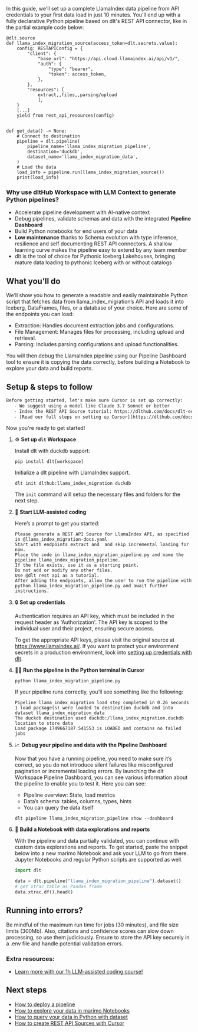In this guide, we'll set up a complete LlamaIndex data pipeline from API credentials to your first data load in just 10 minutes. You'll end up with a fully declarative Python pipeline based on dlt's REST API connector, like in the partial example code below:

```python-outcome
@dlt.source
def llama_index_migration_source(access_token=dlt.secrets.value):
    config: RESTAPIConfig = {
        "client": {
            "base_url": "https://api.cloud.llamaindex.ai/api/v1/",
            "auth": {
                "type": "bearer",
                "token": access_token,
            },
        },
        "resources": [
            extract,,files,,parsing/upload
            ],
    }
    [...]
    yield from rest_api_resources(config)


def get_data() -> None:
    # Connect to destination
    pipeline = dlt.pipeline(
        pipeline_name='llama_index_migration_pipeline',
        destination='duckdb',
        dataset_name='llama_index_migration_data', 
    )
    # Load the data
    load_info = pipeline.run(llama_index_migration_source())
    print(load_info) 
```

### Why use dltHub Workspace with LLM Context to generate Python pipelines?

- Accelerate pipeline development with AI-native context
- Debug pipelines, validate schemas and data with the integrated **Pipeline Dashboard**
- Build Python notebooks for end users of your data
- **Low maintenance** thanks to Schema evolution with type inference, resilience and self documenting REST API connectors. A shallow learning curve makes the pipeline easy to extend by any team member
- dlt is the tool of choice for Pythonic Iceberg Lakehouses, bringing mature data loading to pythonic Iceberg with or without catalogs

## What you’ll do

We’ll show you how to generate a readable and easily maintainable Python script that fetches data from llama_index_migration’s API and loads it into Iceberg, DataFrames, files, or a database of your choice. Here are some of the endpoints you can load:

- Extraction: Handles document extraction jobs and configurations.
- File Management: Manages files for processing, including upload and retrieval.
- Parsing: Includes parsing configurations and upload functionalities.

You will then debug the LlamaIndex pipeline using our Pipeline Dashboard tool to ensure it is copying the data correctly, before building a Notebook to explore your data and build reports.

## Setup & steps to follow

```default
Before getting started, let's make sure Cursor is set up correctly:
   - We suggest using a model like Claude 3.7 Sonnet or better
   - Index the REST API Source tutorial: https://dlthub.com/docs/dlt-ecosystem/verified-sources/rest_api/ and add it to context as **@dlt rest api**
   - [Read our full steps on setting up Cursor](https://dlthub.com/docs/dlt-ecosystem/llm-tooling/cursor-restapi#23-configuring-cursor-with-documentation)
```

Now you're ready to get started!

1. ⚙️ **Set up `dlt` Workspace**
    
    Install dlt with duckdb support:
    ```shell
    pip install dlt[workspace]
    ```

    Initialize a dlt pipeline with LlamaIndex support.
    ```shell
    dlt init dlthub:llama_index_migration duckdb
    ```

    The `init` command will setup the necessary files and folders for the next step.
    
2. 🤠 **Start LLM-assisted coding**
    
    Here’s a prompt to get you started:
    
    ```prompt
    Please generate a REST API Source for LlamaIndex API, as specified in @llama_index_migration-docs.yaml 
    Start with endpoints extract and  and skip incremental loading for now. 
    Place the code in llama_index_migration_pipeline.py and name the pipeline llama_index_migration_pipeline. 
    If the file exists, use it as a starting point. 
    Do not add or modify any other files. 
    Use @dlt rest api as a tutorial. 
    After adding the endpoints, allow the user to run the pipeline with python llama_index_migration_pipeline.py and await further instructions.
    ```

    
3. 🔒 **Set up credentials** 
    
    Authentication requires an API key, which must be included in the request header as 'Authorization'. The API key is scoped to the individual user and their project, ensuring secure access.
    
    To get the appropriate API keys, please visit the original source at https://www.llamaindex.ai/.
    If you want to protect your environment secrets in a production environment, look into [setting up credentials with dlt](https://dlthub.com/docs/walkthroughs/add_credentials).
    
4. 🏃‍♀️ **Run the pipeline in the Python terminal in Cursor**
    
    ```shell
    python llama_index_migration_pipeline.py
    ```
    
    If your pipeline runs correctly, you’ll see something like the following:
    
    ```shell
    Pipeline llama_index_migration load step completed in 0.26 seconds
    1 load package(s) were loaded to destination duckdb and into dataset llama_index_migration_data
    The duckdb destination used duckdb:/llama_index_migration.duckdb location to store data
    Load package 1749667187.541553 is LOADED and contains no failed jobs
    ```
    
5. 📈 **Debug your pipeline and data with the Pipeline Dashboard**

    Now that you have a running pipeline, you need to make sure it’s correct, so you do not introduce silent failures like misconfigured pagination or incremental loading errors. By launching the dlt Workspace Pipeline Dashboard, you can see various information about the pipeline to enable you to test it. Here you can see:
    - Pipeline overview: State, load metrics
    - Data’s schema: tables, columns, types, hints
    - You can query the data itself
    
    ```shell
    dlt pipeline llama_index_migration_pipeline show --dashboard
    ```
    
6. 🐍 **Build a Notebook with data explorations and reports**

    With the pipeline and data partially validated, you can continue with custom data explorations and reports. To get started, paste the snippet below into a new marimo Notebook and ask your LLM to go from there. Jupyter Notebooks and regular Python scripts are supported as well.

    
    ```python
    import dlt

   data = dlt.pipeline("llama_index_migration_pipeline").dataset()
   # get xtrac table as Pandas frame
   data.xtrac.df().head()
    ```

## Running into errors?

Be mindful of the maximum run time for jobs (30 minutes), and file size limits (300Mb). Also, citations and confidence scores can slow down processing, so use them judiciously. Ensure to store the API key securely in a .env file and handle potential validation errors.

### Extra resources:

- [Learn more with our 1h LLM-assisted coding course!](https://www.youtube.com/watch?v=GGid70rnJuM)

## Next steps

- [How to deploy a pipeline](https://dlthub.com/docs/walkthroughs/deploy-a-pipeline)
- [How to explore your data in marimo Notebooks](https://dlthub.com/docs/general-usage/dataset-access/marimo)
- [How to query your data in Python with dataset](https://dlthub.com/docs/general-usage/dataset-access/dataset)
- [How to create REST API Sources with Cursor](https://dlthub.com/docs/dlt-ecosystem/llm-tooling/cursor-restapi)
